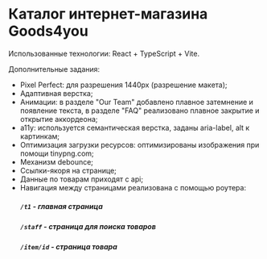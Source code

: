 # Каталог интернет-магазина Goods4you

Использованные технологии: React + TypeScript + Vite.

Дополнительные задания:

* Pixel Perfect: для разрешения 1440px (разрешение макета); 
* Адаптивная верстка; 
* Анимации: в разделе "Our Team" добавлено плавное затемнение и появление текста, в разделе "FAQ" реализовано плавное закрытие и открытие аккордеона;
* a11y: используется семантическая верстка, заданы aria-label, alt к картинкам; 
* Оптимизация загрузки ресурсов: оптимизированы изображения при помощи tinypng.com;
* Механизм debounce;
* Ссылки-якоря на странице;
* Данные по товарам приходят с api; 
* Навигация между страницами реализована с помощью роутера:
  ##### `/t1` - главная страница
  ##### `/staff` - страница для поиска товаров
  ##### `/item/id` - страница товара
